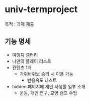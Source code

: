 # univ-termproject
목적 : 과제 제출

## 기능 명세
- 여행지 갤러리
- 나만의 플레이 리스트
- 컨텐츠 1개
    - 가위바위보 승리 시 이용 가능
        - 반응속도 테스트
- hidden 페이지에 개인 사생활 일부 소개
    - 운동, 개인 연구, 교양 캠프 수업


    